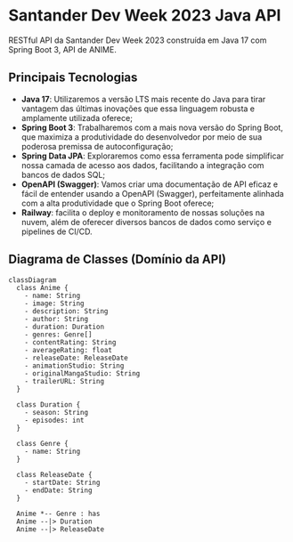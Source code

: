 # Santander Dev Week 2023 Java API

RESTful API da Santander Dev Week 2023 construída em Java 17 com Spring Boot 3, API de ANIME.

## Principais Tecnologias
 - **Java 17**: Utilizaremos a versão LTS mais recente do Java para tirar vantagem das últimas inovações que essa linguagem robusta e amplamente utilizada oferece;
 - **Spring Boot 3**: Trabalharemos com a mais nova versão do Spring Boot, que maximiza a produtividade do desenvolvedor por meio de sua poderosa premissa de autoconfiguração;
 - **Spring Data JPA**: Exploraremos como essa ferramenta pode simplificar nossa camada de acesso aos dados, facilitando a integração com bancos de dados SQL;
 - **OpenAPI (Swagger)**: Vamos criar uma documentação de API eficaz e fácil de entender usando a OpenAPI (Swagger), perfeitamente alinhada com a alta produtividade que o Spring Boot oferece;
 - **Railway**: facilita o deploy e monitoramento de nossas soluções na nuvem, além de oferecer diversos bancos de dados como serviço e pipelines de CI/CD.

## Diagrama de Classes (Domínio da API)

```mermaid
classDiagram
  class Anime {
    - name: String
    - image: String
    - description: String
    - author: String
    - duration: Duration
    - genres: Genre[]
    - contentRating: String
    - averageRating: float
    - releaseDate: ReleaseDate
    - animationStudio: String
    - originalMangaStudio: String
    - trailerURL: String
  }

  class Duration {
    - season: String
    - episodes: int
  }

  class Genre {
    - name: String
  }

  class ReleaseDate {
    - startDate: String
    - endDate: String
  }

  Anime *-- Genre : has
  Anime --|> Duration
  Anime --|> ReleaseDate
```

